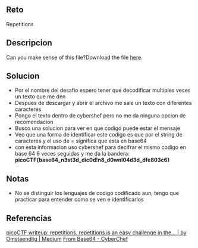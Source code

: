 ## Reto
Repetitions

## Descripcion
Can you make sense of this file?Download the file [here](https://artifacts.picoctf.net/c/473/enc_flag).

## Solucion
- Por el nombre del desafio espero tener que decodificar multiples veces un texto que me den
- Despues de descargar y abrir el archivo me sale un texto con diferentes caracteres
- Pongo el texto dentro de cybershef pero no me da ninguna opcion de recomendacion
- Busco una solucion para ver en que codigo puede estar el mensaje
- Veo que una forma de identificar este codigo es que por el string de caracteres y el uso de = significa que esta en base64
- con esta informacion uso cybershef para decifrar el mismo codigo en base 64 6 veces seguidas y me da la bandera: **picoCTF{base64_n3st3d_dic0d!n8_d0wnl04d3d_dfe803c6}**
## Notas
- No se distinguir los lenguajes de codigo codificado aun, tengo que practicar para entender como se ven e identificarlos

## Referencias
[picoCTF writeup: repetitions. repetitions is an easy challenge in the… | by Omstaendlig | Medium](https://medium.com/@omstaendlig/picoctf-writeup-repetitions-e37aa158416d)
[From Base64 - CyberChef](https://gchq.github.io/CyberChef/#recipe=From_Base64\('A-Za-z0-9%2B/%3D',true,false\)&input=Y0dsamIwTlVSbnRpWVhObE5qUmZiak56ZEROa1gyUnBZekJrSVc0NFgyUXdkMjVzTURSa00yUmZaR1psT0RBell6WjlDZz09Cg&ieol=CRLF&oeol=CRLF)




